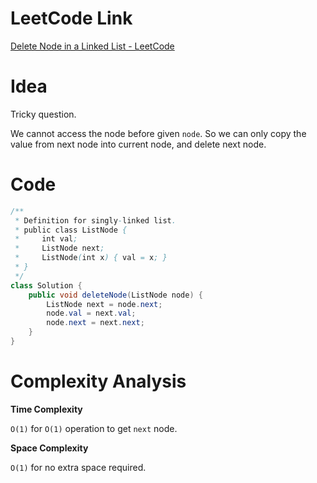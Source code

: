 # LeetCode Link

[Delete Node in a Linked List - LeetCode](https://leetcode.com/problems/delete-node-in-a-linked-list/description/)

# Idea

Tricky question.

We cannot access the node before given `node`. So we can only copy the value from next node into current node, and delete next node.

# Code

```java
/**
 * Definition for singly-linked list.
 * public class ListNode {
 *     int val;
 *     ListNode next;
 *     ListNode(int x) { val = x; }
 * }
 */
class Solution {
    public void deleteNode(ListNode node) {
        ListNode next = node.next;
        node.val = next.val;
        node.next = next.next;
    }
}
```

# Complexity Analysis

**Time Complexity**

`O(1)` for `O(1)` operation to get `next` node.

**Space Complexity**

`O(1)` for no extra space required.
